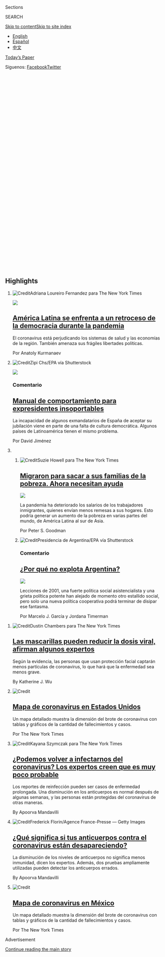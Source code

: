 <div id="app">

<div>

<div class="NYTAppHideMasthead css-1r6wvpq e1suatyy0">

<div class="section css-ui9rw0 e1suatyy2">

<div class="css-11hrj97 er09x8g0">

<div class="css-6n7j50">

</div>

<span class="css-1dv1kvn">Sections</span>

<div class="css-10488qs">

<span class="css-1dv1kvn">SEARCH</span>

</div>

[Skip to content](#site-content)[Skip to site
index](#site-index)

</div>

<div class="css-8xdxq2 e1huz5gh0">

</div>

<div class="css-8pe5zk">

  - [English](/)
  - [Español](https://www.nytimes3xbfgragh.onion/es/)
  - [中文](https://cn.nytimes3xbfgragh.onion)

</div>

</div>

<div id="masthead-bar-one" class="section hasLinks css-sxh6us e1csuq9d3">

<div class="css-4xv533 e1csuq9d0">

</div>

<div class="css-1uqjmks e1csuq9d1">

</div>

<div class="css-9e9ivx">

[](https://myaccount.nytimes3xbfgragh.onion/auth/login?response_type=cookie&client_id=vi)

</div>

<div class="css-1bvtpon e1csuq9d2">

[Today’s Paper](https://www.nytimes3xbfgragh.onion/section/todayspaper)

</div>

<div class="css-bfvq22 e1csuq9d4">

<div class="css-krcwou">

<span class="css-lmhjtr">Síguenos:
</span>[Facebook](https://www.facebookcorewwwi.onion/nytimeses/)[Twitter](https://twitter.com/nytimesES)

</div>

</div>

</div>

<div class="css-stscvm">

<div class="css-158f1cv" data-testid="masthead-desktop-logo">

</div>

</div>

<div class="css-wu78io">

</div>

<div class="css-1y7qxpi" data-aria-hidden="true" style="visibility:hidden">

<div class="css-1llhclm">

  - 
  - 
  - [World](https://www.nytimes3xbfgragh.onion/section/world)

  - [U.S.](https://www.nytimes3xbfgragh.onion/section/us)

  - [Politics](https://www.nytimes3xbfgragh.onion/section/politics)

  - [N.Y.](https://www.nytimes3xbfgragh.onion/section/nyregion)

  - [Business](https://www.nytimes3xbfgragh.onion/section/business)

  - [Opinion](https://www.nytimes3xbfgragh.onion/section/opinion)

  - [Tech](https://www.nytimes3xbfgragh.onion/section/technology)

  - [Science](https://www.nytimes3xbfgragh.onion/section/science)

  - [Health](https://www.nytimes3xbfgragh.onion/section/health)

  - [Sports](https://www.nytimes3xbfgragh.onion/section/sports)

  - [Arts](https://www.nytimes3xbfgragh.onion/section/arts)

  - [Books](https://www.nytimes3xbfgragh.onion/section/books)

  - [Style](https://www.nytimes3xbfgragh.onion/section/style)

  - [Food](https://www.nytimes3xbfgragh.onion/section/food)

  - [Travel](https://www.nytimes3xbfgragh.onion/section/travel)

  - [Magazine](https://www.nytimes3xbfgragh.onion/section/magazine)

  - [T Magazine](https://www.nytimes3xbfgragh.onion/section/t-magazine)

  - [Real
Estate](https://www.nytimes3xbfgragh.onion/section/realestate)

  - [Video](https://www.nytimes3xbfgragh.onion/video)

</div>

</div>

</div>

</div>

<div data-aria-hidden="false">

<div id="site-content" data-role="main">

<div id="collection-espanol" class="section css-oji1ln e9abtgs0">

<div class="css-pjfx7q ekkqrpp0">

<div id="collection-highlights-container" class="section css-1dhf938 e46isfb1">

<div class="css-gfgt40 ekkqrpp1">

## Highlights

1.  ![<span class="css-1nk1g0h e1oaj3zl2"><span class="css-1dv1kvn">Credit</span>Adriana
    Loureiro Fernandez para The New York
    Times</span>](https://static01.graylady3jvrrxbe.onion/images/2020/07/16/world/29LatAm-Democracy-Es-00/00latam-top-videoLarge-v2.jpg)
    
    <div class="css-7l6h4f">
    
    <div class="css-1dqkjed">
    
    [![](https://static01.graylady3jvrrxbe.onion/images/2020/07/16/world/29LatAm-Democracy-Es-00/00latam-top-thumbStandard.jpg)](/es/2020/07/29/espanol/democracia-america-latina-pandemia.html)
    
    </div>
    
    ## [América Latina se enfrenta a un retroceso de la democracia durante la pandemia](/es/2020/07/29/espanol/democracia-america-latina-pandemia.html)
    
    El coronavirus está perjudicando los sistemas de salud y las
    economías de la región. También amenaza sus frágiles libertades
    políticas.
    
    <span class="css-me3p27"></span><span class="css-1dydysp e4e4i5l3"></span><span class="css-9voj2j">Por
    <span class="css-1baulvz last-byline" itemprop="name">Anatoly
    Kurmanaev</span></span>
    
    </div>

2.  ![<span class="css-1nk1g0h e1oaj3zl2"><span class="css-1dv1kvn">Credit</span>Zipi
    Chs/EPA vía
    Shutterstock</span>](https://static01.graylady3jvrrxbe.onion/images/2020/07/29/multimedia/29Jimenez-ES/29Jimenez-ES-videoLarge.jpg)
    
    <div class="css-7l6h4f">
    
    <div class="css-1dqkjed">
    
    [![](https://static01.graylady3jvrrxbe.onion/images/2020/07/29/multimedia/29Jimenez-ES/29Jimenez-ES-thumbStandard.jpg)](/es/2020/07/29/espanol/opinion/espana-felipe-gonzalez-jose-maria-aznar.html)
    
    </div>
    
    ### Comentario
    
    ## [Manual de comportamiento para expresidentes insoportables](/es/2020/07/29/espanol/opinion/espana-felipe-gonzalez-jose-maria-aznar.html)
    
    La incapacidad de algunos exmandatarios de España de aceptar su
    jubilación viene en parte de una falta de cultura democrática.
    Algunos países de Latinoamérica tienen el mismo
    problema.
    
    <span class="css-me3p27"></span><span class="css-1dydysp e4e4i5l3"></span><span class="css-9voj2j">Por
    <span class="css-1baulvz last-byline" itemprop="name">David
    Jiménez</span></span>
    
    </div>

3.  1.  ![<span class="css-1nk1g0h e1oaj3zl2"><span class="css-1dv1kvn">Credit</span>Suzie
        Howell para The New York
        Times</span>](https://static01.graylady3jvrrxbe.onion/images/2020/07/24/business/28Remesas-ES-1/00Remittances-1-videoLarge-v2.jpg)
        
        <div class="css-7l6h4f">
        
        ## [Migraron para sacar a sus familias de la pobreza. Ahora necesitan ayuda](/es/2020/07/28/espanol/mundo/remesas-coronavirus.html)
        
        <div class="css-ajkwsy">
        
        [![](https://static01.graylady3jvrrxbe.onion/images/2020/07/24/business/28Remesas-ES-1/00Remittances-1-thumbStandard.jpg)](/es/2020/07/28/espanol/mundo/remesas-coronavirus.html)
        
        </div>
        
        La pandemia ha deteriorado los salarios de los trabajadores
        inmigrantes, quienes envían menos remesas a sus hogares. Esto
        podría generar un aumento de la pobreza en varias partes del
        mundo, de América Latina al sur de
        Asia.
        
        <span class="css-me3p27"></span><span class="css-1dydysp e4e4i5l3"></span><span class="css-9voj2j">Por
        <span class="css-1baulvz last-byline" itemprop="name">Peter S.
        Goodman</span></span>
        
        </div>
    
    2.  ![<span class="css-1nk1g0h e1oaj3zl2"><span class="css-1dv1kvn">Credit</span>Presidencia
        de Argentina/EPA vía
        Shutterstock</span>](https://static01.graylady3jvrrxbe.onion/images/2020/07/28/multimedia/28garcia-timerman-ES-3/28garcia-timerman-ES-3-videoLarge.jpg)
        
        <div class="css-7l6h4f">
        
        ### Comentario
        
        ## [¿Por qué no explota Argentina?](/es/2020/07/28/espanol/opinion/argentina-estallido-2001-coronavirus.html)
        
        <div class="css-ajkwsy">
        
        [![](https://static01.graylady3jvrrxbe.onion/images/2020/07/28/multimedia/28garcia-timerman-ES-3/28garcia-timerman-ES-3-thumbStandard.jpg)](/es/2020/07/28/espanol/opinion/argentina-estallido-2001-coronavirus.html)
        
        </div>
        
        Lecciones de 2001, una fuerte política social asistencialista y
        una grieta política potente han alejado de momento otro
        estallido social, pero solo una nueva política cooperativa podrá
        terminar de disipar ese
        fantasma.
        
        <span class="css-me3p27"></span><span class="css-1dydysp e4e4i5l3"></span><span class="css-9voj2j">Por
        <span class="css-1baulvz" itemprop="name">Marcelo J.
        García</span> y
        <span class="css-1baulvz last-byline" itemprop="name">Jordana
        Timerman</span></span>
        
        </div>

</div>

<div class="css-1xdhyk6 e46isfb0">

<div class="css-zk12ih ef6si7p0">

1.  ![<span class="css-1hhnwbi e1oaj3zl2"><span class="css-1dv1kvn">Credit</span>Dustin
    Chambers para The New York
    Times</span>](https://static01.graylady3jvrrxbe.onion/images/2020/07/27/science/29masks-es/27VIRUS-MASKS-videoLarge.jpg)
    
    <div class="css-10wtrbd">
    
    ## [Las mascarillas pueden reducir la dosis viral, afirman algunos expertos](/es/2020/07/29/espanol/ciencia-y-tecnologia/proteccion-cubrebocas-coronavirus.html)
    
    Según la evidencia, las personas que usan protección facial captarán
    menos partículas de coronavirus, lo que hará que la enfermedad sea
    menos
    grave.
    
    <span class="css-me3p27"></span><span class="css-1dydysp e4e4i5l3"></span><span class="css-9voj2j">By
    <span class="css-1baulvz last-byline" itemprop="name">Katherine J.
    Wu</span></span>
    
    </div>

2.  ![<span class="css-1hhnwbi e1oaj3zl2"><span class="css-1dv1kvn">Credit</span></span>](https://static01.graylady3jvrrxbe.onion/images/2020/07/10/us/coronavirus-en-estados-unidos-promo-1594392397567/coronavirus-en-estados-unidos-promo-1594392397567-videoLarge-v4.png)
    
    <div class="css-10wtrbd">
    
    ## [Mapa de coronavirus en Estados Unidos](/es/interactive/2020/espanol/mundo/coronavirus-en-estados-unidos.html)
    
    Un mapa detallado muestra la dimensión del brote de coronavirus con
    tablas y gráficos de la cantidad de fallecimientos y
    casos.
    
    <span class="css-me3p27"></span><span class="css-1dydysp e4e4i5l3"></span><span class="css-9voj2j">Por
    <span class="css-1baulvz last-byline" itemprop="name">The New York
    Times</span></span>
    
    </div>

3.  ![<span class="css-1hhnwbi e1oaj3zl2"><span class="css-1dv1kvn">Credit</span>Kayana
    Szymczak para The New York
    Times</span>](https://static01.graylady3jvrrxbe.onion/images/2020/07/20/science/24virus-reinfection-ES-1/00VIRUS-REINFECTION1-videoLarge.jpg)
    
    <div class="css-10wtrbd">
    
    ## [¿Podemos volver a infectarnos del coronavirus? Los expertos creen que es muy poco probable](/es/2020/07/24/espanol/ciencia-y-tecnologia/reinfeccion-coronavirus.html)
    
    Los reportes de reinfección pueden ser casos de enfermedad
    prolongada. Una disminución en los anticuerpos es normal después de
    algunas semanas, y las personas están protegidas del coronavirus de
    otras
    maneras.
    
    <span class="css-me3p27"></span><span class="css-1dydysp e4e4i5l3"></span><span class="css-9voj2j">By
    <span class="css-1baulvz last-byline" itemprop="name">Apoorva
    Mandavilli</span></span>
    
    </div>

4.  ![<span class="css-1hhnwbi e1oaj3zl2"><span class="css-1dv1kvn">Credit</span>Frederick
    Florin/Agence France-Presse — Getty
    Images</span>](https://static01.graylady3jvrrxbe.onion/images/2020/07/26/us/politics/27virus-antibodies-ES/26virus-antibodies-videoLarge.jpg)
    
    <div class="css-10wtrbd">
    
    ## [¿Qué significa si tus anticuerpos contra el coronavirus están desapareciendo?](/es/2020/07/28/espanol/ciencia-y-tecnologia/anticuerpos-coronavirus-inmunidad.html)
    
    La disminución de los niveles de anticuerpos no significa menos
    inmunidad, dicen los expertos. Además, dos pruebas ampliamente
    utilizadas pueden detectar los anticuerpos
    errados.
    
    <span class="css-me3p27"></span><span class="css-1dydysp e4e4i5l3"></span><span class="css-9voj2j">By
    <span class="css-1baulvz last-byline" itemprop="name">Apoorva
    Mandavilli</span></span>
    
    </div>

5.  ![<span class="css-1hhnwbi e1oaj3zl2"><span class="css-1dv1kvn">Credit</span></span>](https://static01.graylady3jvrrxbe.onion/images/2020/06/29/us/coronavirus-en-mexico-promo-1593465654860/coronavirus-en-mexico-promo-1593465654860-videoLarge-v3.png)
    
    <div class="css-10wtrbd">
    
    ## [Mapa de coronavirus en México](/es/interactive/2020/espanol/america-latina/coronavirus-en-mexico.html)
    
    Un mapa detallado muestra la dimensión del brote de coronavirus con
    tablas y gráficos de la cantidad de fallecimientos y
    casos.
    
    <span class="css-me3p27"></span><span class="css-1dydysp e4e4i5l3"></span><span class="css-9voj2j">Por
    <span class="css-1baulvz last-byline" itemprop="name">The New York
    Times</span></span>
    
    </div>

</div>

</div>

</div>

<div id="mid1-wrapper" class="css-1mn4oms eaca97t0" type="rank">

<div id="mid1-slug" class="css-1tag3rd eaca97t1">

Advertisement

</div>

[Continue reading the main
story](#after-mid1)

<div id="mid1" class="ad mid1-wrapper" style="text-align:center;height:100%;display:block">

</div>

<div id="after-mid1">

</div>

</div>

<div class="section 5-band-intl-opinion css-1lg967b ep7jkp60">

## [Opinión](/es/section/opinion)

[Más en Opinión
    »](/es/section/opinion)

1.  ![<span class="css-3d70fe e1oaj3zl2"><span class="css-1dv1kvn">Credit</span>Sol
    Cotti</span>](https://static01.graylady3jvrrxbe.onion/images/2020/07/24/opinion/00herrcher/00herrcher-videoLarge.jpg)
    
    <div class="css-10wtrbd">
    
    ## <span class="css-1baulvz last-byline" itemprop="name">Roberto Herrscher</span>
    
    ## [Las enseñanzas de educar durante la pandemia](/es/2020/07/27/espanol/opinion/clases-universidad-coronavirus.html)
    
    He sido profesor universitario durante más de dos décadas, y estos
    meses de enseñar durante la pandemia me han hecho entender que la
    educación ha cambiado para
    siempre.
    
    <span class="css-me3p27"></span><span class="css-1dydysp e4e4i5l3"></span><span class="css-9voj2j">By
    <span class="css-1baulvz last-byline" itemprop="name">Roberto
    Herrscher</span></span>
    
    </div>

2.  ![<span class="css-3d70fe e1oaj3zl2"><span class="css-1dv1kvn">Credit</span>Adriana
    Loureiro Fernandez para The New York
    Times</span>](https://static01.graylady3jvrrxbe.onion/images/2020/07/26/multimedia/26Barrera-ES/merlin_170314122_3f1b8858-af1c-45e6-bbd1-e9a4e30fba75-videoLarge.jpg)
    
    <div class="css-10wtrbd">
    
    ## <span class="css-1baulvz last-byline" itemprop="name">Alberto Barrera Tyszka</span>
    
    ## [Teoría y práctica del odio](/es/2020/07/26/espanol/opinion/nicmer-evans-venezuela.html)
    
    Hace tres años, el gobierno de Nicolás Maduro instauró una ley
    contra el odio, un instrumento legal para promover la tolerancia en
    Venezuela. Pero en la práctica se convirtió en lo contrario: una
    forma eficaz para ejercer la violencia del Estado en contra de
    cualquier
    disidencia.
    
    <span class="css-me3p27"></span><span class="css-1dydysp e4e4i5l3"></span><span class="css-9voj2j">By
    <span class="css-1baulvz last-byline" itemprop="name">Alberto
    Barrera
    Tyszka</span></span>
    
    </div>

3.  ![<span class="css-3d70fe e1oaj3zl2"><span class="css-1dv1kvn">Credit</span>Giovan
    Cordero Colon/Netflix vía Associated
    Press</span>](https://static01.graylady3jvrrxbe.onion/images/2020/07/24/multimedia/24toro-ES/24toro-ES-videoLarge.jpg)
    
    <div class="css-10wtrbd">
    
    ## <span class="css-1baulvz last-byline" itemprop="name">Ana Teresa Toro</span>
    
    ## [Walter Mercado después del amor](/es/2020/07/24/espanol/opinion/walter-mercado-amor-netflix.html)
    
    Un documental rinde tributo a una figura tan compleja y
    contradictoria como los valores de la sociedad latinoamericana que
    lo idolatró y que encontró en sus horóscopos una fuente de
    esperanza. Pero también es una carta de amor a la nostalgia
    compartida de toda una
    región.
    
    <span class="css-me3p27"></span><span class="css-1dydysp e4e4i5l3"></span><span class="css-9voj2j">By
    <span class="css-1baulvz last-byline" itemprop="name">Ana Teresa
    Toro</span></span>
    
    </div>

4.  1.  ![<span class="css-3d70fe e1oaj3zl2"><span class="css-1dv1kvn">Credit</span>Carlos
        Jasso/Reuters</span>](https://static01.graylady3jvrrxbe.onion/images/2020/07/23/multimedia/23Fonseca-ES/merlin_172216524_7d574f61-d31a-4822-b54a-bd624033875b-videoLarge.jpg)
        
        <div class="css-10wtrbd">
        
        ## <span class="css-1baulvz last-byline" itemprop="name">Diego Fonseca</span>
        
        ## [El factor López-Gatell](/es/2020/07/23/espanol/opinion/lopez-gatell.html)
        
        La fractura de la imagen del portavoz del combate al coronavirus
        de México no es solo producto de sus errores. Sus fallos son
        producto del modelo de gestión de un gobierno más proclive a la
        improvisación que a la
        planeación.
        
        <span class="css-me3p27"></span><span class="css-1dydysp e4e4i5l3"></span><span class="css-9voj2j">By
        <span class="css-1baulvz last-byline" itemprop="name">Diego
        Fonseca</span></span>
        
        </div>
    
    2.  ![<span class="css-3d70fe e1oaj3zl2"><span class="css-1dv1kvn">Credit</span>Jonathan
        Kirn/The Image Bank, vía Getty
        Images</span>](https://static01.graylady3jvrrxbe.onion/images/2020/07/20/opinion/27reopen-ES/20jogee-videoLarge.jpg)
        
        <div class="css-10wtrbd">
        
        ## <span class="css-1baulvz last-byline" itemprop="name">Shardha Jogee</span>
        
        ## [¿Cómo reabrir la economía sin causar la muerte de padres y maestros?](/es/2020/07/27/espanol/opinion/reabrir-escuelas-riesgo-covid.html)
        
        Todas las clases deberían ser en línea, pero los edificios
        todavía podrían cumplir un propósito importante para los niños
        que más lo
        necesitan.
        
        <span class="css-me3p27"></span><span class="css-1dydysp e4e4i5l3"></span><span class="css-9voj2j">By
        <span class="css-1baulvz last-byline" itemprop="name">Shardha
        Jogee</span></span>
        
        </div>

</div>

</div>

<div class="css-7uvy9 e1o5byef0">

<div class="css-15cbhtu">

  - [Lo más reciente](#stream-panel)
  - <span class="css-6n7j50">Buscar</span>
    <div class="control">
    <div class="label-container css-1dv1kvn">
    Buscar
    </div>
    <div class="css-wm4t3d">
    **<span id="clear-search-input" class="css-1dv1kvn">Clear this text
    input</span>
    </div>
    </div>
    <span class="css-1iovbfw"></span>

<div id="stream-panel" class="section css-1tsihup e1jz0cab1">

<div class="css-13mho3u">

1.  
    
    <div class="css-1cp3ece">
    
    <div class="css-1l4spti">
    
    [](/es/2020/07/29/espanol/ciencia-y-tecnologia/mision-marte-nasa.html)
    
    <div class="css-79elbk">
    
    ![](https://static01.graylady3jvrrxbe.onion/images/2020/07/28/science/28MARSSAMPLE/28MARSSAMPLE-thumbWide.jpg?quality=75&auto=webp&disable=upscale)
    
    </div>
    
    ## Traer rocas de Marte a la Tierra: nuestra maniobra interplanetaria más asombrosa
    
    La NASA y la Agencia Espacial Europea planean lanzar rocas de una
    nave espacial a otra antes de que las muestras finalmente lleguen a
    nuestro planeta en 2031.
    
    <div class="css-1nqbnmb ea5icrr0">
    
    Por <span class="css-1n7hynb">Kenneth Chang</span>
    
    </div>
    
    <div class="css-185051n">
    
    [Read in
    English](https://www.nytimes3xbfgragh.onion/2020/07/28/science/mars-sample-return-mission.html "Read in English")
    
    </div>
    
    </div>
    
    <div class="css-1kjito4 e1xfvim33">
    
    </div>
    
    </div>

2.  
    
    <div class="css-1cp3ece">
    
    <div class="css-1l4spti">
    
    [](/es/2020/07/28/espanol/mundo/vino-blanco-alsacia-coronavirus.html)
    
    <div class="css-79elbk">
    
    ![](https://static01.graylady3jvrrxbe.onion/images/2020/07/24/world/28Francia-vino-ES/merlin_174871056_ae254e73-15d3-440c-997b-65cde45a173f-thumbWide.jpg?quality=75&auto=webp&disable=upscale)
    
    </div>
    
    ### <span class="css-m70j1g">Europa</span>
    
    ## Angustia, vino blanco y gel antibacterial
    
    La pandemia del coronavirus y los aranceles impuestos por el
    gobierno de Donald Trump perjudicaron al mercado del vino francés.
    Ahora el destino de la cosecha es convertirse en desinfectante para
    manos.
    
    <div class="css-1nqbnmb ea5icrr0">
    
    Por <span class="css-1n7hynb">Adam Nossiter</span>
    
    </div>
    
    <div class="css-185051n">
    
    [Read in
    English](https://www.nytimes3xbfgragh.onion/2020/07/27/world/europe/france-alsace-wine-coronavirus.html "Read in English")
    
    </div>
    
    </div>
    
    <div class="css-1kjito4 e1xfvim33">
    
    </div>
    
    </div>

3.  
    
    <div class="css-1cp3ece">
    
    <div class="css-1l4spti">
    
    [](/es/2020/07/28/espanol/estilos-de-vida/reto-selfi-blanco-negro.html)
    
    <div class="css-79elbk">
    
    ![](https://static01.graylady3jvrrxbe.onion/images/2020/07/27/fashion/28CHALLENGEACCEPTED-2-ES/27CHALLENGEACCEPTED-2-thumbWide.jpg?quality=75&auto=webp&disable=upscale)
    
    </div>
    
    ## \#RetoAceptado: por qué algunas mujeres publican selfis en blanco y negro
    
    Una campaña que dice ser sobre “mujeres que apoyan a mujeres” ha
    inundado Instagram con imágenes llamativas. Sin embargo, la
    motivación detrás es poco clara.
    
    <div class="css-1nqbnmb ea5icrr0">
    
    Por <span class="css-1n7hynb">Taylor Lorenz</span>
    
    </div>
    
    <div class="css-185051n">
    
    [Read in
    English](https://www.nytimes3xbfgragh.onion/2020/07/27/style/challenge-accepted-instagram.html "Read in English")
    
    </div>
    
    </div>
    
    <div class="css-1kjito4 e1xfvim33">
    
    </div>
    
    </div>

4.  
    
    <div class="css-1cp3ece">
    
    <div class="css-1l4spti">
    
    [](/es/2020/07/28/espanol/mundo/lavanderia-taiwanesa-instagram.html)
    
    <div class="css-79elbk">
    
    ![](https://static01.graylady3jvrrxbe.onion/images/2020/07/24/world/27Taiwan-Laundry-ES/24taiwan-laundry1a-thumbWide.jpg?quality=75&auto=webp&disable=upscale)
    
    </div>
    
    ### <span class="css-m70j1g">Asia</span>
    
    ## Él tiene 83, ella 84 y modelan la ropa que la gente olvida en su lavandería
    
    Los dueños de un centro de lavado en Taiwán se han convertido en
    estrellas de Instagram por posar con prendas que los clientes
    abandonan.
    
    <div class="css-1nqbnmb ea5icrr0">
    
    Por <span class="css-1n7hynb">Chris Horton</span>
    
    </div>
    
    <div class="css-185051n">
    
    [Read in
    English](https://www.nytimes3xbfgragh.onion/2020/07/24/world/asia/taiwan-octogenarian-couple-instagram-laundry.html "Read in English")
    
    </div>
    
    </div>
    
    <div class="css-1kjito4 e1xfvim33">
    
    </div>
    
    </div>

5.  
    
    <div class="css-1cp3ece">
    
    <div class="css-1l4spti">
    
    [](/es/2020/07/28/espanol/regreso-a-clases-covid.html)
    
    <div class="css-79elbk">
    
    ![](https://static01.graylady3jvrrxbe.onion/images/2020/07/28/multimedia/28El-Times-01/merlin_174041610_d4f73384-4c3f-4b00-ad27-23632131a875-thumbWide.jpg?quality=75&auto=webp&disable=upscale)
    
    </div>
    
    ### <span class="css-m70j1g">El Times</span>
    
    ## Volver a clases: modelos y alternativas en la pandemia
    
    ¿Es posible minimizar el riesgo de contagio y reabrir las
    escuelas?
    
    <div class="css-1nqbnmb ea5icrr0">
    
    </div>
    
    </div>
    
    <div class="css-1kjito4 e1xfvim33">
    
    </div>
    
    </div>

6.  
    
    <div class="css-1cp3ece">
    
    <div class="css-1l4spti">
    
    [](/es/2020/07/28/espanol/estilos-de-vida/sombreros-toquilla-panama-ecuador.html)
    
    <div class="css-79elbk">
    
    ![](https://static01.graylady3jvrrxbe.onion/images/2020/07/21/travel/28sombreros-toquilla-ES-00/20travel-panama-01-thumbWide-v2.jpg?quality=75&auto=webp&disable=upscale)
    
    </div>
    
    ### <span class="css-m70j1g">EL MUNDO A TRAVÉS DE UNA LENTE</span>
    
    ## Una visita a los talleres de los mejores fabricantes de sombreros en Ecuador
    
    Cremoso como la seda y más costoso que su peso en oro, un sombrero
    de Panamá Montecristi superfino no solo es un accesorio de moda,
    también es una obra de arte.
    
    <div class="css-1nqbnmb ea5icrr0">
    
    Por <span class="css-1n7hynb">Roff Smith</span>
    
    </div>
    
    <div class="css-185051n">
    
    [Read in
    English](https://www.nytimes3xbfgragh.onion/2020/07/20/travel/panama-hats-ecuador.html "Read in English")
    
    </div>
    
    </div>
    
    <div class="css-1kjito4 e1xfvim33">
    
    </div>
    
    </div>

7.  
    
    <div class="css-1cp3ece">
    
    <div class="css-1l4spti">
    
    [](/es/2020/07/27/espanol/estados-unidos/Trump-encuestas-elecciones.html)
    
    <div class="css-79elbk">
    
    ![](https://static01.graylady3jvrrxbe.onion/images/2020/07/21/us/politics/27trump-encuestas-ES/21trump-polling-thumbWide.jpg?quality=75&auto=webp&disable=upscale)
    
    </div>
    
    ## Donald Trump tiene la solución para las encuestas desfavorables: recordarle a la  gente que estas se equivocan
    
    El presidente estadounidense ha comentado que los sondeos que no lo
    muestran a la cabeza en la carrera por la reelección son falsos y
    sus asesores han empezado a evitar darle malas noticias.
    
    <div class="css-1nqbnmb ea5icrr0">
    
    Por <span class="css-1n7hynb">Annie Karni</span>
    
    </div>
    
    <div class="css-185051n">
    
    [Read in
    English](https://www.nytimes3xbfgragh.onion/2020/07/22/us/politics/trump-polls-2020.html "Read in English")
    
    </div>
    
    </div>
    
    <div class="css-1kjito4 e1xfvim33">
    
    </div>
    
    </div>

8.  
    
    <div class="css-1cp3ece">
    
    <div class="css-1l4spti">
    
    [](/es/2020/07/27/espanol/ciencia-y-tecnologia/regreso-a-clases-coronavirus.html)
    
    <div class="css-79elbk">
    
    ![](https://static01.graylady3jvrrxbe.onion/images/2020/07/12/science/27reopenschools-ES-00/00virus-schools-reopen01-thumbWide.jpg?quality=75&auto=webp&disable=upscale)
    
    </div>
    
    ## Cómo reabrir las escuelas: lo que la ciencia y la experiencia de varios países nos enseñan
    
    La presión para que los estudiantes estadounidenses vuelvan a las
    aulas es intensa, pero evaluar el riesgo es complicado cuando las
    infecciones aún están fuera de control en muchas comunidades.
    
    <div class="css-1nqbnmb ea5icrr0">
    
    Por <span class="css-1n7hynb">Pam Belluck, Apoorva Mandavilli
    <span>y</span> Benedict Carey</span>
    
    </div>
    
    <div class="css-185051n">
    
    [Read in
    English](https://www.nytimes3xbfgragh.onion/2020/07/11/health/coronavirus-schools-reopen.html "Read in English")
    
    </div>
    
    </div>
    
    <div class="css-1kjito4 e1xfvim33">
    
    </div>
    
    </div>

9.  
    
    <div class="css-1cp3ece">
    
    <div class="css-1l4spti">
    
    [](/es/2020/07/27/espanol/respira-mejor-con-estos-nueve-ejercicios.html)
    
    <div class="css-79elbk">
    
    ![](https://static01.graylady3jvrrxbe.onion/images/2020/07/19/multimedia/27breathing-ES/19ah-breathe-thumbWide.jpg?quality=75&auto=webp&disable=upscale)
    
    </div>
    
    ## Respira mejor con estos nueve ejercicios
    
    “No puedes estar por completo saludable a menos que estés respirando
    correctamente”.
    
    <div class="css-1nqbnmb ea5icrr0">
    
    Por <span class="css-1n7hynb">Kelly DiNardo</span>
    
    </div>
    
    <div class="css-185051n">
    
    [Read in
    English](https://www.nytimes3xbfgragh.onion/2020/07/18/at-home/coronavirus-breathing-exercises.html "Read in English")[Read
    in
    English](https://www.nytimes3xbfgragh.onion/2020/07/18/at-home/coronavirus-breathing-exercises.html "Read in English")
    
    </div>
    
    </div>
    
    <div class="css-1kjito4 e1xfvim33">
    
    </div>
    
    </div>

10. 
    
    <div class="css-1cp3ece">
    
    <div class="css-1l4spti">
    
    [](/es/2020/07/26/espanol/mundo/guerra-afganistan-mujeres.html)
    
    <div class="css-79elbk">
    
    ![](https://static01.graylady3jvrrxbe.onion/images/2020/07/22/world/26afghan-hero-ES-1/22afghan-hero01-thumbWide.jpg?quality=75&auto=webp&disable=upscale)
    
    </div>
    
    ## La heroica batalla de una joven contra los talibanes también fue una riña familiar
    
    Una adolescente afgana fue celebrada por matar a los talibanes que
    atacaron su hogar. Pero la historia de su heroísmo está llena de
    dolor y revela los complicados matices de la guerra en Afganistán.
    
    <div class="css-1nqbnmb ea5icrr0">
    
    Por <span class="css-1n7hynb">Asadullah Timory, Najim Rahim
    <span>y</span> Mujib Mashal</span>
    
    </div>
    
    <div class="css-185051n">
    
    [Read in
    English](https://www.nytimes3xbfgragh.onion/2020/07/22/world/asia/afghan-hero-woman-taliban.html "Read in English")
    
    </div>
    
    </div>
    
    <div class="css-1kjito4 e1xfvim33">
    
    </div>
    
    </div>

<div class="css-13mho3u">

<div class="css-1t62hi8">

<div class="css-1stvaey">

Ver
más

<div>

<div style="border:0;clip:rect(0 0 0 0);height:1px;margin:-1px;overflow:hidden;white-space:nowrap;padding:0;width:1px;position:absolute" data-role="log" data-aria-live="assertive">

</div>

<div style="border:0;clip:rect(0 0 0 0);height:1px;margin:-1px;overflow:hidden;white-space:nowrap;padding:0;width:1px;position:absolute" data-role="log" data-aria-live="assertive">

</div>

<div style="border:0;clip:rect(0 0 0 0);height:1px;margin:-1px;overflow:hidden;white-space:nowrap;padding:0;width:1px;position:absolute" data-role="log" data-aria-live="polite">

</div>

<div style="border:0;clip:rect(0 0 0 0);height:1px;margin:-1px;overflow:hidden;white-space:nowrap;padding:0;width:1px;position:absolute" data-role="log" data-aria-live="polite">

</div>

</div>

</div>

</div>

</div>

</div>

<div class="css-g6hk37 supplemental">

<div id="mid2-wrapper" class="css-10wkyv7 eaca97t0" type="lede">

<div id="mid2-slug" class="css-1tag3rd eaca97t1">

Advertisement

</div>

[Continue reading the main
story](#after-mid2)

<div id="mid2" class="ad mid2-wrapper" style="text-align:center;height:100%;display:block;min-height:250px">

</div>

<div id="after-mid2">

</div>

</div>

<div id="mktg-wrapper" class="css-oxle51 eaca97t0" type="mktg">

<div id="mktg-slug" class="css-1tag3rd eaca97t1">

Advertisement

</div>

[Continue reading the main
story](#after-mktg)

<div id="mktg" class="ad mktg-wrapper" style="text-align:center;height:100%;display:block">

</div>

<div id="after-mktg">

</div>

</div>

</div>

</div>

</div>

</div>

</div>

</div>

## Site Index

<div>

</div>

## Site Information Navigation

  - [© <span>2020</span> <span>The New York Times
    Company</span>](https://help.nytimes3xbfgragh.onion/hc/en-us/articles/115014792127-Copyright-notice)

<!-- end list -->

  - [NYTCo](https://www.nytco.com/)
  - [Contact
    Us](https://help.nytimes3xbfgragh.onion/hc/en-us/articles/115015385887-Contact-Us)
  - [Work with us](https://www.nytco.com/careers/)
  - [Advertise](https://nytmediakit.com/)
  - [T Brand Studio](http://www.tbrandstudio.com/)
  - [Your Ad
    Choices](https://www.nytimes3xbfgragh.onion/privacy/cookie-policy#how-do-i-manage-trackers)
  - [Privacy](https://www.nytimes3xbfgragh.onion/privacy)
  - [Terms of
    Service](https://help.nytimes3xbfgragh.onion/hc/en-us/articles/115014893428-Terms-of-service)
  - [Terms of
    Sale](https://help.nytimes3xbfgragh.onion/hc/en-us/articles/115014893968-Terms-of-sale)
  - [Site
    Map](https://spiderbites.nytimes3xbfgragh.onion)
  - [Help](https://help.nytimes3xbfgragh.onion/hc/en-us)
  - [Subscriptions](https://www.nytimes3xbfgragh.onion/subscription?campaignId=37WXW)

</div>

</div>
